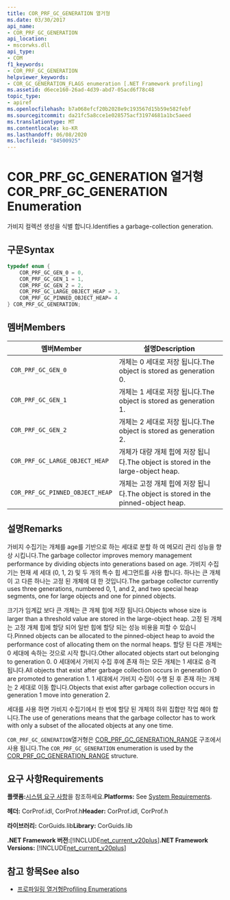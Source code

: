 ```yaml
---
title: COR_PRF_GC_GENERATION 열거형
ms.date: 03/30/2017
api_name:
- COR_PRF_GC_GENERATION
api_location:
- mscorwks.dll
api_type:
- COM
f1_keywords:
- COR_PRF_GC_GENERATION
helpviewer_keywords:
- COR_GC_GENERATION_FLAGS enumeration [.NET Framework profiling]
ms.assetid: d6ece160-26ad-4d39-abd7-05acd6f78c48
topic_type:
- apiref
ms.openlocfilehash: b7a068efcf20b2028e9c193567d15b59e582febf
ms.sourcegitcommit: da21fc5a8cce1e028575acf31974681a1bc5aeed
ms.translationtype: MT
ms.contentlocale: ko-KR
ms.lasthandoff: 06/08/2020
ms.locfileid: "84500925"
---
```

# <a name="cor_prf_gc_generation-enumeration"></a><span data-ttu-id="e4d3b-102">COR_PRF_GC_GENERATION 열거형</span><span class="sxs-lookup"><span data-stu-id="e4d3b-102">COR_PRF_GC_GENERATION Enumeration</span></span>
<span data-ttu-id="e4d3b-103">가비지 컬렉션 생성을 식별 합니다.</span><span class="sxs-lookup"><span data-stu-id="e4d3b-103">Identifies a garbage-collection generation.</span></span>  
  
## <a name="syntax"></a><span data-ttu-id="e4d3b-104">구문</span><span class="sxs-lookup"><span data-stu-id="e4d3b-104">Syntax</span></span>  
  
```cpp  
typedef enum {  
    COR_PRF_GC_GEN_0 = 0,  
    COR_PRF_GC_GEN_1 = 1,  
    COR_PRF_GC_GEN_2 = 2,  
    COR_PRF_GC_LARGE_OBJECT_HEAP = 3,
    COR_PRF_GC_PINNED_OBJECT_HEAP= 4
} COR_PRF_GC_GENERATION;  
```  
  
## <a name="members"></a><span data-ttu-id="e4d3b-105">멤버</span><span class="sxs-lookup"><span data-stu-id="e4d3b-105">Members</span></span>  
  
|<span data-ttu-id="e4d3b-106">멤버</span><span class="sxs-lookup"><span data-stu-id="e4d3b-106">Member</span></span>|<span data-ttu-id="e4d3b-107">설명</span><span class="sxs-lookup"><span data-stu-id="e4d3b-107">Description</span></span>|  
|------------|-----------------|  
|`COR_PRF_GC_GEN_0`|<span data-ttu-id="e4d3b-108">개체는 0 세대로 저장 됩니다.</span><span class="sxs-lookup"><span data-stu-id="e4d3b-108">The object is stored as generation 0.</span></span>|  
|`COR_PRF_GC_GEN_1`|<span data-ttu-id="e4d3b-109">개체는 1 세대로 저장 됩니다.</span><span class="sxs-lookup"><span data-stu-id="e4d3b-109">The object is stored as generation 1.</span></span>|  
|`COR_PRF_GC_GEN_2`|<span data-ttu-id="e4d3b-110">개체는 2 세대로 저장 됩니다.</span><span class="sxs-lookup"><span data-stu-id="e4d3b-110">The object is stored as generation 2.</span></span>|  
|`COR_PRF_GC_LARGE_OBJECT_HEAP`|<span data-ttu-id="e4d3b-111">개체가 대량 개체 힙에 저장 됩니다.</span><span class="sxs-lookup"><span data-stu-id="e4d3b-111">The object is stored in the large-object heap.</span></span>|  
|`COR_PRF_GC_PINNED_OBJECT_HEAP`|<span data-ttu-id="e4d3b-112">개체는 고정 개체 힙에 저장 됩니다.</span><span class="sxs-lookup"><span data-stu-id="e4d3b-112">The object is stored in the pinned-object heap.</span></span>|  
  
## <a name="remarks"></a><span data-ttu-id="e4d3b-113">설명</span><span class="sxs-lookup"><span data-stu-id="e4d3b-113">Remarks</span></span>  
 <span data-ttu-id="e4d3b-114">가비지 수집기는 개체를 age를 기반으로 하는 세대로 분할 하 여 메모리 관리 성능을 향상 시킵니다.</span><span class="sxs-lookup"><span data-stu-id="e4d3b-114">The garbage collector improves memory management performance by dividing objects into generations based on age.</span></span> <span data-ttu-id="e4d3b-115">가비지 수집기는 현재 세 세대 (0, 1, 2) 및 두 개의 특수 힙 세그먼트를 사용 합니다. 하나는 큰 개체이 고 다른 하나는 고정 된 개체에 대 한 것입니다.</span><span class="sxs-lookup"><span data-stu-id="e4d3b-115">The garbage collector currently uses three generations, numbered 0, 1, and 2, and two special heap segments, one for large objects and one for pinned objects.</span></span>
  
 <span data-ttu-id="e4d3b-116">크기가 임계값 보다 큰 개체는 큰 개체 힙에 저장 됩니다.</span><span class="sxs-lookup"><span data-stu-id="e4d3b-116">Objects whose size is larger than a threshold value are stored in the large-object heap.</span></span> <span data-ttu-id="e4d3b-117">고정 된 개체는 고정 개체 힙에 할당 되어 일반 힙에 할당 되는 성능 비용을 피할 수 있습니다.</span><span class="sxs-lookup"><span data-stu-id="e4d3b-117">Pinned objects can be allocated to the pinned-object heap to avoid the performance cost of allocating them on the normal heaps.</span></span> <span data-ttu-id="e4d3b-118">할당 된 다른 개체는 0 세대에 속하는 것으로 시작 합니다.</span><span class="sxs-lookup"><span data-stu-id="e4d3b-118">Other allocated objects start out belonging to generation 0.</span></span> <span data-ttu-id="e4d3b-119">0 세대에서 가비지 수집 후에 존재 하는 모든 개체는 1 세대로 승격 됩니다.</span><span class="sxs-lookup"><span data-stu-id="e4d3b-119">All objects that exist after garbage collection occurs in generation 0 are promoted to generation 1.</span></span> <span data-ttu-id="e4d3b-120">1 세대에서 가비지 수집이 수행 된 후 존재 하는 개체는 2 세대로 이동 합니다.</span><span class="sxs-lookup"><span data-stu-id="e4d3b-120">Objects that exist after garbage collection occurs in generation 1 move into generation 2.</span></span>  
  
 <span data-ttu-id="e4d3b-121">세대를 사용 하면 가비지 수집기에서 한 번에 할당 된 개체의 하위 집합만 작업 해야 합니다.</span><span class="sxs-lookup"><span data-stu-id="e4d3b-121">The use of generations means that the garbage collector has to work with only a subset of the allocated objects at any one time.</span></span>  
  
 <span data-ttu-id="e4d3b-122">`COR_PRF_GC_GENERATION`열거형은 [COR_PRF_GC_GENERATION_RANGE](cor-prf-gc-generation-range-structure.md) 구조에서 사용 됩니다.</span><span class="sxs-lookup"><span data-stu-id="e4d3b-122">The `COR_PRF_GC_GENERATION` enumeration is used by the [COR_PRF_GC_GENERATION_RANGE](cor-prf-gc-generation-range-structure.md) structure.</span></span>  
  
## <a name="requirements"></a><span data-ttu-id="e4d3b-123">요구 사항</span><span class="sxs-lookup"><span data-stu-id="e4d3b-123">Requirements</span></span>  
 <span data-ttu-id="e4d3b-124">**플랫폼:**[시스템 요구 사항](../../get-started/system-requirements.md)을 참조하세요.</span><span class="sxs-lookup"><span data-stu-id="e4d3b-124">**Platforms:** See [System Requirements](../../get-started/system-requirements.md).</span></span>  
  
 <span data-ttu-id="e4d3b-125">**헤더:** CorProf.idl, CorProf.h</span><span class="sxs-lookup"><span data-stu-id="e4d3b-125">**Header:** CorProf.idl, CorProf.h</span></span>  
  
 <span data-ttu-id="e4d3b-126">**라이브러리:** CorGuids.lib</span><span class="sxs-lookup"><span data-stu-id="e4d3b-126">**Library:** CorGuids.lib</span></span>  
  
 <span data-ttu-id="e4d3b-127">**.NET Framework 버전:**[!INCLUDE[net_current_v20plus](../../../../includes/net-current-v20plus-md.md)]</span><span class="sxs-lookup"><span data-stu-id="e4d3b-127">**.NET Framework Versions:** [!INCLUDE[net_current_v20plus](../../../../includes/net-current-v20plus-md.md)]</span></span>  
  
## <a name="see-also"></a><span data-ttu-id="e4d3b-128">참고 항목</span><span class="sxs-lookup"><span data-stu-id="e4d3b-128">See also</span></span>

- [<span data-ttu-id="e4d3b-129">프로파일링 열거형</span><span class="sxs-lookup"><span data-stu-id="e4d3b-129">Profiling Enumerations</span></span>](profiling-enumerations.md)
